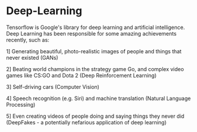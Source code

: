 # Deep-Learning

Tensorflow is Google's library for deep learning and artificial intelligence. Deep Learning has been responsible for some amazing achievements recently, such as:

1] Generating beautiful, photo-realistic images of people and things that never existed (GANs)

2] Beating world champions in the strategy game Go, and complex video games like CS:GO and Dota 2 (Deep Reinforcement Learning)

3] Self-driving cars (Computer Vision)

4] Speech recognition (e.g. Siri) and machine translation (Natural Language Processing)

5] Even creating videos of people doing and saying things they never did (DeepFakes - a potentially nefarious application of deep learning)
